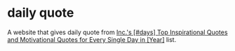 # daily quote
A website that gives daily quote from [Inc.'s [#days] Top Inspirational Quotes and Motivational Quotes for Every Single Day in [Year]](https://www.inc.com/bill-murphy-jr/365-inspirational-quotes-for-every-day-in-2022.html) list. 
